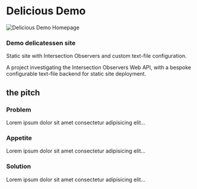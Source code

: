 # Delicious Demo
![Delicious Demo Homepage](/imgs/delicious-homepage.jpg)
### Demo delicatessen site

Static site with Intersection Observers and custom text-file configuration.

A project investigating the Intersection Observers Web API, with a bespoke configurable text-file backend for static site deployment.



## the pitch

### Problem
Lorem ipsum dolor sit amet consectetur adipisicing elit...


### Appetite
Lorem ipsum dolor sit amet consectetur adipisicing elit...



### Solution
Lorem ipsum dolor sit amet consectetur adipisicing elit...


